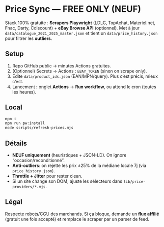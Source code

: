 # Price Sync — FREE ONLY (NEUF)

Stack 100% gratuite : **Scrapers Playwright** (LDLC, TopAchat, Materiel.net, Fnac, Darty, Cdiscount) + **eBay Browse API** (optionnel).
Met à jour `data/catalogue_2021_2025_master.json` et tient un `data/price_history.json` pour filtrer les **outliers**.

## Setup
1) Repo GitHub public → minutes Actions gratuites.
2) (Optionnel) Secrets → Actions : `EBAY_TOKEN` (sinon on scrape only).
3) Édite `data/product_ids.json` (EAN/MPN/query). Plus c’est précis, mieux c’est.
4) Lancement : onglet **Actions** → **Run workflow**, ou attend le cron (toutes les heures).

## Local
```bash
npm i
npm run pw:install
node scripts/refresh-prices.mjs
```

## Détails
- **NEUF uniquement** (heuristiques + JSON-LD). On ignore “occasion/reconditionné”.
- **Anti-outliers**: on rejette les prix ±25% de la médiane locale 7j (via `price_history.json`).
- **Throttle + Jitter** pour rester clean.
- Si un site change son DOM, ajuste les sélecteurs dans `lib/price-providers/*.mjs`.

## Légal
Respecte robots/CGU des marchands. Si ça bloque, demande un **flux affilié** (gratuit une fois accepté) et remplace le scraper par un parser de feed.
